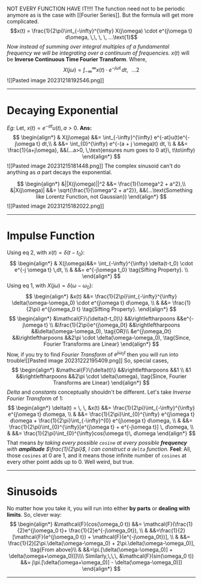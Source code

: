 NOT EVERY FUNCTION HAVE IT!!!!
The function need not to be periodic anymore as is the case with [[Fourier Series]]. But the formula will get more complicated.
$$x(t) = \frac{1}{2\pi}\int_{-\infty}^{\infty} X(j\omega) \cdot e^{j\omega t} d\omega, \,\, \, \, ...\text{1}$$
*Now instead of summing over integral multiples of a fundamental frequency we will be integrating over a continuum of frequencies.*
$x(t)$ will be **Inverse Continuous Time Fourier Transform**.
Where, $$X(j\omega) = \int_{-\infty}^{\infty} x(t) \cdot e^{-j \omega t} \,dt \tag{Continuous Time Fourier Transform} , \,\, \, \, ...\text{2}$$
![[Pasted image 20231218192546.png]]
***
# Decaying Exponential

*Eg:* Let, $x(t) = e^{-at}u(t), a>0$.
**Ans:** 
$$
\begin{align*}
& X(j\omega) &&= \int_{-\infty}^{\infty} e^{-at}u(t)e^{-j\omega t} dt,\\
& &&= \int_{0}^{\infty} e^{-(a + j \omega)t} dt, \\
& &&= \frac{1}{a+j\omega}, &&(...a>0, \,\text{ensures num goes to 0 at}\, t\to\infty)
\end{align*}
$$
![[Pasted image 20231215181448.png]]
The complex sinusoid can't do anything as $a$ part decays the exponential.

$$
\begin{align*}
&||X(j\omega)||^2 &&= \frac{1}{\omega^2 + a^2},\\
&|X(j\omega)| &&= \sqrt{\frac{1}{\omega^2 + a^2}}, &&(...\text{Something like Lorentz Function, not Gaussian})
\end{align*}
$$
![[Pasted image 20231215182022.png]]
***
# Impulse Function

Using eq $2$, with $x(t) = \delta(t-t_0)$:
$$
\begin{align*}
& X(j\omega)&&= \int_{-\infty}^{\infty} \delta(t-t_0) \cdot e^{-j \omega t} \,dt, \\
& &&= e^{-j\omega t_0} \tag{Sifting Property}. \\
\end{align*}
$$
Using eq $1$, with $X(j\omega) = \delta(\omega-\omega_0)$:
$$
\begin{align*}
&x(t) &&= \frac{1}{2\pi}\int_{-\infty}^{\infty} \delta(\omega-\omega_0) \cdot e^{j\omega t} d\omega, \\
& &&= \frac{1}{2\pi} e^{j\omega_0 t} \tag{Sifting Property}.
\end{align*}
$$
$$
\begin{align*}
&\mathcal{F}\{\delta(t-t_0)\} &&\rightleftharpoons &&e^{-j\omega t} \\
&\frac{1}{2\pi}e^{j\omega_0t} &&\rightleftharpoons &&\delta(\omega-\omega_0), \tag{OR}\\
&e^{j\omega_0t} &&\rightleftharpoons &&2\pi \cdot \delta(\omega-\omega_0), \tag{Since, Fourier Transforms are Linear}
\end{align*}
$$
Now, if you try to find *Fourier Transform* of $e^{j\omega_0 t}$ then you will run into trouble![[Pasted image 20231222195409.png]]
So, special cases,
$$
\begin{align*}
&\mathcal{F}\{\delta(t)\} &&\rightleftharpoons &&1 \\
&1 &&\rightleftharpoons &&2\pi \cdot \delta(\omega), \tag{Since, Fourier Transforms are Linear}
\end{align*}
$$
*Delta* and *constants* conceptually shouldn't be different.
Let's take *Inverse Fourier Transform* of $1$:
$$
\begin{align*}
\delta(t) = \, \, &x(t) &&= \frac{1}{2\pi}\int_{-\infty}^{\infty} e^{j\omega t} d\omega, \\
& &&= \frac{1}{2\pi}\int_{0}^{\infty} e^{j\omega t} d\omega + \frac{1}{2\pi}\int_{-\infty}^{0} e^{j\omega t} d\omega, \\
& &&= \frac{1}{2\pi}\int_{0}^{\infty}[e^{j\omega t} + e^{-j\omega t}] \, d\omega, \\
& &&= \frac{1}{2\pi}\int_{0}^{\infty}cos(\omega t)\, d\omega
\end{align*}
$$That means *by taking every possible `cosine` at every possible **frequency** with **amplitude** $\frac{1}{2\pi}$, I can construct a `delta` function.*
**Feel**: All, those `cosines` at $0$ are $1$, and it means those infinite number of `cosines` at every other point adds up to $0$. Well weird, but true.
***
# Sinusoids

No matter how you take it, you will run into either **by parts** or **dealing with limits**. So, clever way:
$$
\begin{align*}
&\mathcal{F}(cos(\omega_0 t)) &&= \mathcal{F}(\frac{1}{2}e^{j\omega_0 t}+ \frac{1}{2}e^{-j\omega_0t}), \\
& &&=\frac{1}{2}[\mathcal{F}(e^{j\omega_0 t}) + \mathcal{F}(e^{-j\omega_0t})], \\
& &&= \frac{1}{2}[2\pi.\delta(\omega-\omega_0) + 2\pi.\delta(\omega-\omega_0)], \tag{From above}\\
& &&=\pi.[\delta(\omega-\omega_0)] + \delta(\omega+\omega_0)]]\\\\
Similarly,\,\,\, &\mathcal{F}(sin(\omega_0 t)) &&= j\pi.[\delta(\omega+\omega_0)] - \delta(\omega-\omega_0)]]
\end{align*}
$$
***
